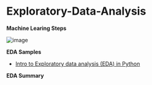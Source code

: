 # Exploratory-Data-Analysis

**Machine Learing Steps**

![image](https://user-images.githubusercontent.com/117054438/201808559-5bbcd39d-41f9-41eb-b892-af9ccacf2622.png)


**EDA Samples**
- [Intro to Exploratory data analysis (EDA) in Python](https://www.kaggle.com/code/imoore/intro-to-exploratory-data-analysis-eda-in-python)


**EDA Summary**
